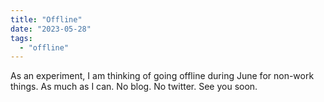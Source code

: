 ```yaml
---
title: "Offline"
date: "2023-05-28"
tags: 
  - "offline"
---
```


As an experiment, I am thinking of going offline during June for non-work things. As much as I can. No blog. No twitter. See you soon.